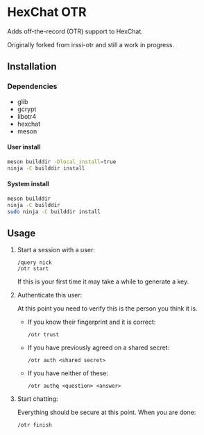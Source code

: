 HexChat OTR
===========

Adds off-the-record (OTR) support to HexChat.

Originally forked from irssi-otr and still a work in progress.

Installation
------------

### Dependencies

- glib
- gcrypt
- libotr4
- hexchat
- meson

#### User install

```sh
meson builddir -Dlocal_install=true
ninja -C builddir install
```

#### System install

```sh
meson builddir
ninja -C builddir
sudo ninja -C builddir install
```

Usage
-----

1. Start a session with a user:

	```
	/query nick
	/otr start
	```

	If this is your first time it may take a while to generate a key.

2. Authenticate this user:

	At this point you need to verify this is the person you think it is.

	- If you know their fingerprint and it is correct:

		```
		/otr trust
		```

	- If you have previously agreed on a shared secret:

		```
		/otr auth <shared secret>
		```

	- If you have neither of these:

		```
		/otr authq <question> <answer>
		```

3. Start chatting:

	Everything should be secure at this point.
	When you are done:

	```
	/otr finish
	```
